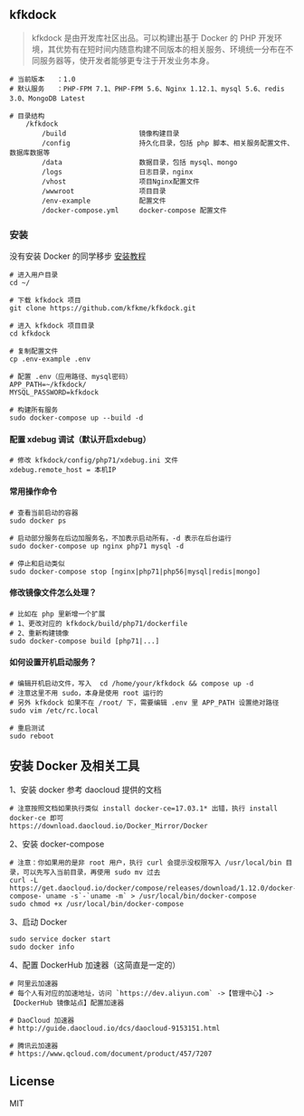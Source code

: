 ## kfkdock

> kfkdock 是由开发库社区出品。可以构建出基于 Docker 的 PHP 开发环境，其优势有在短时间内随意构建不同版本的相关服务、环境统一分布在不同服务器等，使开发者能够更专注于开发业务本身。

    # 当前版本   ：1.0
    # 默认服务   ：PHP-FPM 7.1、PHP-FPM 5.6、Nginx 1.12.1、mysql 5.6、redis 3.0、MongoDB Latest
    
    # 目录结构
        /kfkdock
            /build                  镜像构建目录
            /config                 持久化目录，包括 php 脚本、相关服务配置文件、数据库数据等
            /data                   数据目录，包括 mysql、mongo
            /logs                   日志目录，nginx
            /vhost                  项目Nginx配置文件
            /wwwroot                项目目录
            /env-example            配置文件
            /docker-compose.yml     docker-compose 配置文件

### 安装

没有安装 Docker 的同学移步 [安装教程](https://github.com/kfkme/kfkdock#安装-docker-及相关工具)

```
# 进入用户目录
cd ~/

# 下载 kfkdock 项目
git clone https://github.com/kfkme/kfkdock.git

# 进入 kfkdock 项目目录
cd kfkdock

# 复制配置文件
cp .env-example .env

# 配置 .env（应用路径、mysql密码）
APP_PATH=~/kfkdock/
MYSQL_PASSWORD=kfkdock

# 构建所有服务
sudo docker-compose up --build -d
```

#### 配置 xdebug 调试（默认开启xdebug）
```
# 修改 kfkdock/config/php71/xdebug.ini 文件
xdebug.remote_host = 本机IP
```

#### 常用操作命令
```
# 查看当前启动的容器
sudo docker ps

# 启动部分服务在后边加服务名，不加表示启动所有，-d 表示在后台运行
sudo docker-compose up nginx php71 mysql -d

# 停止和启动类似
sudo docker-compose stop [nginx|php71|php56|mysql|redis|mongo]
```


#### 修改镜像文件怎么处理？
    
    # 比如在 php 里新增一个扩展
    # 1、更改对应的 kfkdock/build/php71/dockerfile
    # 2、重新构建镜像
    sudo docker-compose build [php71|...]

#### 如何设置开机启动服务？

    # 编辑开机启动文件，写入  cd /home/your/kfkdock && compose up -d
    # 注意这里不用 sudo，本身是使用 root 运行的
    # 另外 kfkdock 如果不在 /root/ 下，需要编辑 .env 里 APP_PATH 设置绝对路径
    sudo vim /etc/rc.local

    # 重启测试
    sudo reboot

## 安装 Docker 及相关工具

1、安装 docker 参考 daocloud 提供的文档
    
    # 注意按照文档如果执行类似 install docker-ce=17.03.1* 出错，执行 install docker-ce 即可
    https://download.daocloud.io/Docker_Mirror/Docker

2、安装 docker-compose
    
    # 注意：你如果用的是非 root 用户，执行 curl 会提示没权限写入 /usr/local/bin 目录，可以先写入当前目录，再使用 sudo mv 过去
    curl -L https://get.daocloud.io/docker/compose/releases/download/1.12.0/docker-compose-`uname -s`-`uname -m` > /usr/local/bin/docker-compose
    sudo chmod +x /usr/local/bin/docker-compose

3、启动 Docker

    sudo service docker start
    sudo docker info    

4、配置 DockerHub 加速器（这简直是一定的）

    # 阿里云加速器
    # 每个人有对应的加速地址，访问 `https://dev.aliyun.com` ->【管理中心】-> 【DockerHub 镜像站点】配置加速器

    # DaoCloud 加速器
    # http://guide.daocloud.io/dcs/daocloud-9153151.html

    # 腾讯云加速器
    # https://www.qcloud.com/document/product/457/7207

## License
MIT
